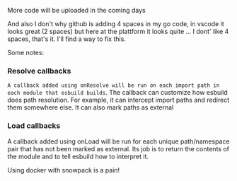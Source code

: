 More code will be uploaded in the coming days

And also I don't why github is adding 4 spaces in my go code, in vscode it looks great (2 spaces) but here at the plattform it looks quite ... I dont' like 4 spaces, that's it. I'll find a way to fix this.

Some notes:

### Resolve callbacks

`A callback added using onResolve will be run on each import path in each module that esbuild builds`. The callback can customize how esbuild does path resolution. For example, it can intercept import paths and redirect them somewhere else. It can also mark paths as external

### Load callbacks

A callback added using onLoad will be run for each unique path/namespace pair that has not been marked as external. Its job is to return the contents of the module and to tell esbuild how to interpret it.

Using docker with snowpack is a pain!

